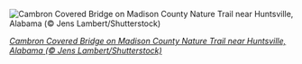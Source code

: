 
![Cambron Covered Bridge on Madison County Nature Trail near Huntsville, Alabama (© Jens Lambert/Shutterstock)](https://cn.bing.com//th?id=OHR.CambronBridge_EN-US0717455259_1920x1080.jpg&rf=LaDigue_1920x1080.jpg&pid=hp)

*[Cambron Covered Bridge on Madison County Nature Trail near Huntsville, Alabama (© Jens Lambert/Shutterstock)](https://www.bing.com/search?q=Green+Mountain+Nature+Trail%2c+Madison+County%2c+AL&form=hpcapt&filters=HpDate%3a%2220201027_0700%22)*
